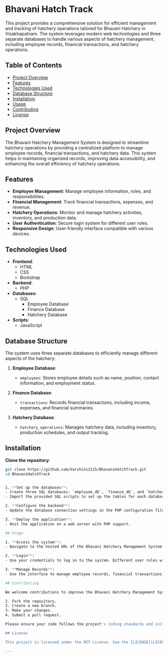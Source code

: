 # Bhavani Hatch Track
 This project provides a comprehensive solution for efficient management and tracking of hatchery operations tailored for Bhavani Hatchery in Visakhapatnam. The system leverages modern web technologies and three separate databases to handle various aspects of hatchery management, including employee records, financial transactions, and hatchery operations.

## Table of Contents

- [Project Overview](#project-overview)
- [Features](#features)
- [Technologies Used](#technologies-used)
- [Database Structure](#database-structure)
- [Installation](#installation)
- [Usage](#usage)
- [Contributing](#contributing)
- [License](#license)

## Project Overview

The Bhavani Hatchery Management System is designed to streamline hatchery operations by providing a centralized platform to manage employee records, financial transactions, and hatchery data. This system helps in maintaining organized records, improving data accessibility, and enhancing the overall efficiency of hatchery operations.

## Features

- **Employee Management**: Manage employee information, roles, and responsibilities.
- **Financial Management**: Track financial transactions, expenses, and revenue.
- **Hatchery Operations**: Monitor and manage hatchery activities, inventory, and production data.
- **User Authentication**: Secure login system for different user roles.
- **Responsive Design**: User-friendly interface compatible with various devices.

## Technologies Used

- **Frontend**:
  - HTML
  - CSS
  - Bootstrap
- **Backend**:
  - PHP
- **Databases**:
  - SQL
    - Employee Database
    - Finance Database
    - Hatchery Database
- **Scripts**:
  - JavaScript

## Database Structure

The system uses three separate databases to efficiently manage different aspects of the hatchery:

1. **Employee Database**:
   - `employees`: Stores employee details such as name, position, contact information, and employment status.
   
2. **Finance Database**:
   - `transactions`: Records financial transactions, including income, expenses, and financial summaries.
   
3. **Hatchery Database**:
   - `hatchery_operations`: Manages hatchery data, including inventory, production schedules, and output tracking.

## Installation
**Clone the repository**:
   ```bash
   git clone https://github.com/Varshini2115/BhavaniHatchTrack.git
   cd BhavaniHatchTrack
   

1. **Set up the databases**:
   - Create three SQL databases: `employee_db`, `finance_db`, and `hatchery_db`.
   - Import the provided SQL scripts to set up the tables for each database.

2. **Configure the backend**:
   - Update the database connection settings in the PHP configuration files to connect to your databases.

3. **Deploy the application**:
   - Host the application on a web server with PHP support.

## Usage

1. **Access the system**:
   - Navigate to the hosted URL of the Bhavani Hatchery Management System.

2. **Login**:
   - Use your credentials to log in to the system. Different user roles will have access to different functionalities.

3. **Manage Records**:
   - Use the interface to manage employee records, financial transactions, and hatchery operations.

## Contributing

We welcome contributions to improve the Bhavani Hatchery Management System. To contribute:

1. Fork the repository.
2. Create a new branch.
3. Make your changes.
4. Submit a pull request.

Please ensure your code follows the project's coding standards and includes appropriate tests.

## License

This project is licensed under the MIT License. See the [LICENSE](LICENSE) file for details.

---
